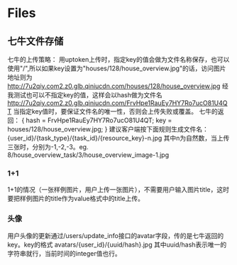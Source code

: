 # Files

## 七牛文件存储

七牛的上传策略： 
用uptoken上传时，指定key的值会做为文件名称保存，也可以使用"/",所以如果key设置为"houses/128/house_overview.jpg"的话，访问图片地址则为 http://7u2qiy.com2.z0.glb.qiniucdn.com/houses/128/house_overview.jpg 
经我测试也可以不指定key的值，这样会以hash做为文件名 http://7u2qiy.com2.z0.glb.qiniucdn.com/FrvHpe1RauEy7HY7Ro7ucO81U4QT 
当指定key值时，要保证文件名的唯一性，否则会上传失败或覆盖。 
七牛的返回： 
{ 
hash = FrvHpe1RauEy7HY7Ro7ucO81U4QT; 
key = houses/128/house_overview.jpg; 
}
建议客户端按下面规则生成文件名： 
{user_id}/{task_type}/{task_id}/{resource_key}-n.jpg 
其中n为自然数，当上传三张时，分别为-1,-2,-3。eg. 8/house_overview_task/3/house_overview_image-1.jpg

### 1+1
1+1的情况（一张样例图片，用户上传一张图片），不需要用户输入图片title，这时要把样例图片的title作为value格式中的title上传。  

### 头像
用户头像的更新通过/users/update_info接口的avatar字段，传的是七牛返回的key。key的格式 avatars/{user_id}/{uuid/hash}.jpg
其中uuid/hash表示唯一的字符串就行，当前时间的integer值也行。


